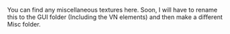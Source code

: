 You can find any miscellaneous textures here. Soon, I will have to rename this to the GUI folder (Including the VN elements) and then make a different Misc folder.